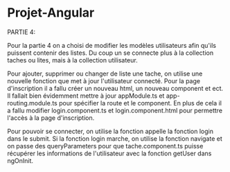 # Projet-Angular
PARTIE 4: 

  Pour la partie 4 on a choisi de modifier les modèles utilisateurs afin qu'ils puissent contenir des listes. 
  Du coup un se connecte plus à la collection taches ou lites, mais à la collection utilisateur.
  
  Pour ajouter, supprimer ou changer de liste une tache, on utilise une nouvelle fonction que met à jour l'utilisateur connecté.
  Pour la page d'inscription il a fallu créer un nouveau html, un nouveau component et ect.
  Il fallait bien évidemment mettre à jour appModule.ts et app-routing.module.ts pour spécifier la route et le component.
  En plus de cela il a fallu modifier login.component.ts et login.component.html pour permettre l'accès à la page d'inscription.
  
  
  Pour pouvoir se connecter, on utilise la fonction appelle la fonction login dans le submit.
  Si la fonction login marche, on utilise la fonction navigate et on passe des queryParameters pour que tache.component.ts puisse récupérer les informations de l'utilisateur avec la fonction getUser dans ngOnInit.
